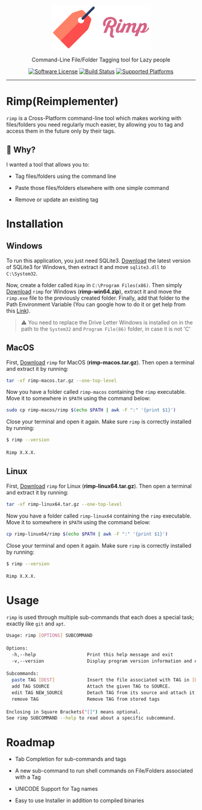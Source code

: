<p align="center">
    <a href="https://github.com/sepehr0eslami/rimp"><img alt="Rimp Logo" src=".github/images/rimp_logo.png" height="120"></a>
    <p align="center">Command-Line File/Folder Tagging tool for Lazy people</p>
    <p align="center">
        <a href="LICENSE.md"><img alt="Software License" src="https://img.shields.io/badge/License-GPL%20v3-blue"></a>
        <a href="https://github.com/sepehr0eslami/rimp/actions/workflows/build.yml"><img alt="Build Status" src="https://github.com/sepehr0eslami/rimp/actions/workflows/build.yml/badge.svg"></a>
        <a href="https://github.com/sepehr0eslami/rimp"><img alt="Supported Platforms" src="https://img.shields.io/badge/Platforms-Windows%20|%20MacOS%20|%20Linux-red"></a>
    </p>
</p>

---

# Rimp(Reimplementer)

`rimp` is a Cross-Platform command-line tool which makes working with files/folders you need regularly much easier, by allowing you to tag and access them in the future only by their tags.


## :thinking: Why?
I wanted a tool that allows you to:

- Tag files/folders using the command line 

- Paste those files/folders elsewhere with one simple command

- Remove or update an existing tag

# Installation

## Windows

To run this application, you just need SQLite3. [Download](https://www.sqlite.org/download.html) the latest version of SQLite3 for Windows, then extract it and move `sqlite3.dll` to `C:\System32`.

Now, create a folder called `Rimp` in `C:\Program Files(x86)`. Then simply [Download](https://github.com/sepehr0eslami/rimp/releases/latest) `rimp` for Windows (**rimp-win64.zip**), extract it and move the `rimp.exe` file to the previously created folder. Finally, add that folder to the Path Environment Variable (You can google how to do it or get help from this [Link](https://www.c-sharpcorner.com/article/add-a-directory-to-path-environment-variable-in-windows-10/)).

> :warning: You need to replace the Drive Letter Windows is installed on in the path to the `System32` and `Program File(86)` folder, in case it is not 'C'

## MacOS

First, [Download](https://github.com/sepehr0eslami/rimp/releases/latest) `rimp` for MacOS (**rimp-macos.tar.gz**). Then open a terminal and extract it by running:

```sh
tar -xf rimp-macos.tar.gz --one-top-level
```

Now you have a folder called `rimp-macos` containing the `rimp` executable. Move it to somewhere in `$PATH` using the command below:

```sh
sudo cp rimp-macos/rimp $(echo $PATH | awk -F ":" '{print $1}')
```

Close your terminal and open it again. Make sure `rimp` is correctly installed by running:

```sh
$ rimp --version

Rimp X.X.X.
```

## Linux

First, [Download](https://github.com/sepehr0eslami/rimp/releases/latest) `rimp` for Linux (**rimp-linux64.tar.gz**). Then open a terminal and extract it by running:

```sh
tar -xf rimp-linux64.tar.gz --one-top-level
```

Now you have a folder called `rimp-linux64` containing the `rimp` executable. Move it to somewhere in `$PATH` using the command below:

```sh
cp rimp-linux64/rimp $(echo $PATH | awk -F ":" '{print $1}')
```

Close your terminal and open it again. Make sure `rimp` is correctly installed by running:

```sh
$ rimp --version

Rimp X.X.X.
```

# Usage
`rimp` is used through multiple sub-commands that each does a special task; exactly like `git` and `apt`.

```sh
Usage: rimp [OPTIONS] SUBCOMMAND

Options:
  -h,--help                   Print this help message and exit
  -v,--version                Display program version information and exit

Subcommands:
  paste TAG [DEST]            Insert the file associated with TAG in [DEST].
  add TAG SOURCE              Attach the given TAG to SOURCE.
  edit TAG NEW_SOURCE         Detach TAG from its source and attach it to NEW_SOURCE
  remove TAG                  Remove TAG from stored tags

Enclosing in Square Brackets("[]") means optional.
See rimp SUBCOMMAND --help to read about a specific subcommand.
```

# Roadmap

- Tab Completion for sub-commands and tags

- A new sub-command to run shell commands on File/Folders associated with a Tag

- UNICODE Support for Tag names

- Easy to use Installer in addition to compiled binaries
